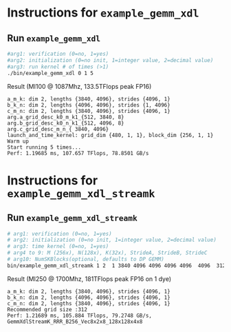 # Instructions for ```example_gemm_xdl```

## Run ```example_gemm_xdl```
```bash
#arg1: verification (0=no, 1=yes)
#arg2: initialization (0=no init, 1=integer value, 2=decimal value)
#arg3: run kernel # of times (>1)
./bin/example_gemm_xdl 0 1 5
```

Result (MI100 @ 1087Mhz, 133.5TFlops peak FP16)
```
a_m_k: dim 2, lengths {3840, 4096}, strides {4096, 1}
b_k_n: dim 2, lengths {4096, 4096}, strides {1, 4096}
c_m_n: dim 2, lengths {3840, 4096}, strides {4096, 1}
arg.a_grid_desc_k0_m_k1_{512, 3840, 8}
arg.b_grid_desc_k0_n_k1_{512, 4096, 8}
arg.c_grid_desc_m_n_{ 3840, 4096}
launch_and_time_kernel: grid_dim {480, 1, 1}, block_dim {256, 1, 1}
Warm up
Start running 5 times...
Perf: 1.19685 ms, 107.657 TFlops, 78.8501 GB/s
```

# Instructions for ```example_gemm_xdl_streamk```

## Run ```example_gemm_xdl_streamk```
```bash
# arg1: verification (0=no, 1=yes)
# arg2: initialization (0=no init, 1=integer value, 2=decimal value)
# arg3: time kernel (0=no, 1=yes)
# arg4 to 9: M (256x), N(128x), K(32x), StrideA, StrideB, StrideC
# arg10: NumSKBlocks(optional, defaults to DP GEMM)
bin/example_gemm_xdl_streamk 1 2  1 3840 4096 4096 4096 4096  4096  312
```

Result (MI250 @ 1700Mhz, 181TFlops peak FP16 on 1 dye)
```
a_m_k: dim 2, lengths {3840, 4096}, strides {4096, 1}
b_k_n: dim 2, lengths {4096, 4096}, strides {4096, 1}
c_m_n: dim 2, lengths {3840, 4096}, strides {4096, 1}
Recommended grid size :312
Perf: 1.21689 ms, 105.884 TFlops, 79.2748 GB/s, GemmXdlStreamK_RRR_B256_Vec8x2x8_128x128x4x8

```
